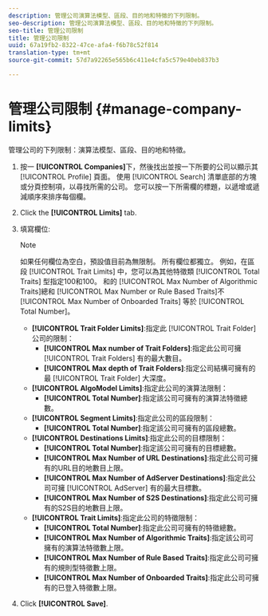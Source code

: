 ```yaml
---
description: 管理公司演算法模型、區段、目的地和特徵的下列限制。
seo-description: 管理公司演算法模型、區段、目的地和特徵的下列限制。
seo-title: 管理公司限制
title: 管理公司限制
uuid: 67a19fb2-8322-47ce-afa4-f6b78c52f814
translation-type: tm+mt
source-git-commit: 57d7a92265e565b6c411e4cfa5c579e40eb837b3

---
```



# 管理公司限制 {#manage-company-limits}

管理公司的下列限制：演算法模型、區段、目的地和特徵。

<!-- t_company_limits.xml -->

1. 按一 **[!UICONTROL Companies]**&#x200B;下，然後找出並按一下所要的公司以顯示其 [!UICONTROL Profile] 頁面。 使用 [!UICONTROL Search] 清單底部的方塊或分頁控制項，以尋找所需的公司。 您可以按一下所需欄的標題，以遞增或遞減順序來排序每個欄。
1. Click the **[!UICONTROL Limits]** tab.
1. 填寫欄位: 

   >[!NOTE]
   >
   >如果任何欄位為空白，預設值目前為無限制。 所有欄位都獨立。 例如，在區段 [!UICONTROL Trait Limits] 中，您可以為其他特徵類 [!UICONTROL Total Traits] 型指定100和100。 和的 [!UICONTROL Max Number of Algorithmic Traits]總和 [!UICONTROL Max Number or Rule Based Traits]不 [!UICONTROL Max Number of Onboarded Traits] 等於 [!UICONTROL Total Number]。

   * **[!UICONTROL Trait Folder Limits]**:指定此 [!UICONTROL Trait Folder] 公司的限制：
      * **[!UICONTROL Max number of Trait Folders]**:指定此公司可擁 [!UICONTROL Trait Folders] 有的最大數目。
      * **[!UICONTROL Max depth of Trait Folders]**:指定公司結構可擁有的最 [!UICONTROL Trait Folder] 大深度。
   * **[!UICONTROL AlgoModel Limits]**:指定此公司的演算法限制：
      * **[!UICONTROL Total Number]**:指定該公司可擁有的演算法特徵總數。
   * **[!UICONTROL Segment Limits]**:指定此公司的區段限制：
      * **[!UICONTROL Total Number]**:指定該公司可擁有的區段總數。
   * **[!UICONTROL Destinations Limits]**:指定此公司的目標限制：
      * **[!UICONTROL Total Number]**:指定該公司可擁有的目標總數。
      * **[!UICONTROL Max Number of URL Destinations]**:指定此公司可擁有的URL目的地數目上限。
      * **[!UICONTROL Max Number of AdServer Destinations]**:指定此公司可擁 [!UICONTROL AdServer] 有的最大目標數。
      * **[!UICONTROL Max Number of S2S Destinations]**:指定此公司可擁有的S2S目的地數目上限。
   * **[!UICONTROL Trait Limits]**:指定此公司的特徵限制：
      * **[!UICONTROL Total Number]**:指定此公司可擁有的特徵總數。
      * **[!UICONTROL Max Number of Algorithmic Traits]**:指定該公司可擁有的演算法特徵數上限。
      * **[!UICONTROL Max Number of Rule Based Traits]**:指定此公司可擁有的規則型特徵數上限。
      * **[!UICONTROL Max Number of Onboarded Traits]**:指定此公司可擁有的已登入特徵數上限。
1. Click **[!UICONTROL Save]**.
